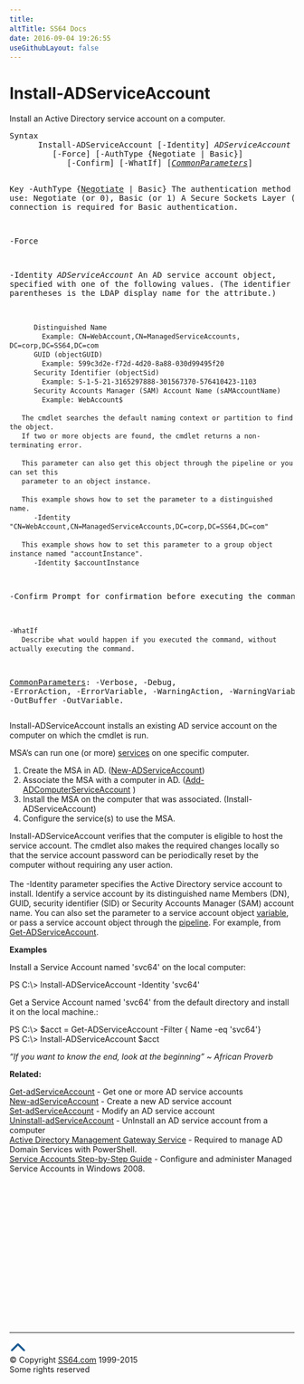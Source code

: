 ```yaml
---
title:
altTitle: SS64 Docs
date: 2016-09-04 19:26:55
useGithubLayout: false
---
```

<!-- #BeginLibraryItem "/Library/head_ps.lbi" --><!-- #EndLibraryItem --><h1>Install-ADServiceAccount</h1> 
<p>Install an Active Directory service account on a computer.</p>
<pre>Syntax
      Install-ADServiceAccount [-Identity] <i>ADServiceAccount</i>
         [-Force] [-AuthType {Negotiate | Basic}]
            [-Confirm] [-WhatIf] [<a href="common.html"><i>CommonParameters</i></a>]

Key
   -AuthType {<u>Negotiate</u> | Basic}
       The authentication method to use: Negotiate (or 0), Basic (or 1)
       A Secure Sockets Layer (SSL) connection is required for Basic authentication.

   -Force

   -Identity <i>ADServiceAccount</i>
       An AD service account object, specified with one of the following values.
       (The identifier in parentheses is the LDAP display name for the attribute.)

          Distinguished Name 
            Example: CN=WebAccount,CN=ManagedServiceAccounts, DC=corp,DC=SS64,DC=com 
          GUID (objectGUID) 
            Example: 599c3d2e-f72d-4d20-8a88-030d99495f20
          Security Identifier (objectSid) 
            Example: S-1-5-21-3165297888-301567370-576410423-1103
          Security Accounts Manager (SAM) Account Name (sAMAccountName)
            Example: WebAccount$

       The cmdlet searches the default naming context or partition to find the object.
       If two or more objects are found, the cmdlet returns a non-terminating error.

       This parameter can also get this object through the pipeline or you can set this
       parameter to an object instance.

       This example shows how to set the parameter to a distinguished name.
          -Identity  "CN=WebAccount,CN=ManagedServiceAccounts,DC=corp,DC=SS64,DC=com"

       This example shows how to set this parameter to a group object instance named "accountInstance".
          -Identity $accountInstance

   -Confirm
       Prompt for confirmation before executing the command.

    -WhatIf
       Describe what would happen if you executed the command, without actually executing the command.

   <a href="common.html">CommonParameters</a>:
       -Verbose, -Debug, -ErrorAction, -ErrorVariable, -WarningAction, -WarningVariable,
       -OutBuffer -OutVariable.</pre>
<p><span class="code">Install-ADServiceAccount</span>  installs an existing AD service account on the computer on which the cmdlet is run.</p>
<p>MSA’s can run one (or more) <a href="../nt/syntax-services.html">services</a> on one specific computer.</p>
<ol>
<li> Create the MSA in AD. (<a href="new-adserviceaccount.html">New-ADServiceAccount</a>)</li>
<li> Associate the MSA with a computer in AD. (<a href="add-adcomputerserviceaccount.html">Add-ADComputerServiceAccount</a> )</li>
<li> Install the MSA on the computer that was associated. (<span class="code">Install-ADServiceAccount</span>)</li>
<li> Configure the service(s) to use the MSA.</li>
</ol>
<p> <span class="code">Install-ADServiceAccount</span> verifies that the computer is eligible to host the service account. The cmdlet also 
makes the required changes locally so that the service account password can be periodically reset by the computer without requiring any user action.<br>
<br>
The <span class="code">-Identity</span> parameter specifies the Active Directory service account to install. Identify a service account by its distinguished name Members (DN), GUID, security identifier (SID) or Security Accounts Manager (SAM) account name. You can also set the parameter to a service account object <a href="syntax-variables.html">variable</a>, or pass a service account object through the <a href="syntax-pipeline.html">pipeline</a>. For example, from <a href="get-adserviceaccount.html">Get-ADServiceAccount</a>. </p>
<p><b>Examples</b></p>
<p>Install a Service Account  named 'svc64' on the local computer:</p>
<p><span class="code">PS C:\&gt; Install-ADServiceAccount -Identity 'svc64' </span></p>
<p>Get a Service Account named 'svc64' from the default directory and install it on the local machine.:</p>
<p><span class="code">PS C:\&gt; $acct = Get-ADServiceAccount -Filter { Name -eq 'svc64'} <br>
PS C:\&gt; Install-ADServiceAccount $acct</span></p>
<p class="quote"><i>“If you want to know the end, look at the beginning” ~ African Proverb</i></p>
<p><b>Related:</b></p>
<p><a href="get-adserviceaccount.html">Get-adServiceAccount</a> - Get one or more AD service accounts<br>
<a href="new-adserviceaccount.html">New-adServiceAccount</a> - Create a new AD service account<br>
<a href="set-adserviceaccount.html">Set-adServiceAccount</a> - Modify an AD service account<br>
<a href="uninstall-adserviceaccount.html">Uninstall-adServiceAccount</a> - UnInstall an AD service account from a computer<br>
<a href="http://www.microsoft.com/download/en/details.aspx?displaylang=en&amp;id=2852">Active Directory Management Gateway Service</a> - Required to manage  AD Domain Services with PowerShell.<br>
<a href="http://technet.microsoft.com/en-us/library/dd548356%28WS.10%29.aspx">Service Accounts Step-by-Step Guide</a> - Configure and administer Managed Service Accounts in Windows 2008.</p><!-- #BeginLibraryItem "/Library/foot_ps.lbi" --><p><script async="" src="//pagead2.googlesyndication.com/pagead/js/adsbygoogle.js"></script>
<!-- PowerShell300 -->
<ins class="adsbygoogle" style="display:inline-block;width:300px;height:250px" data-ad-client="ca-pub-6140977852749469" data-ad-slot="6253539900"></ins>
<script>
(adsbygoogle = window.adsbygoogle || []).push({});
</script></p>
<hr>
<div id="bl" class="footer"><a href="#"><img src="../images/top.png" width="30" height="22" alt="Back to the Top"></a></div>
<div id="br" class="footer, tagline">© Copyright <a href="http://ss64.com/">SS64.com</a> 1999-2015<br>
Some rights reserved</div><!-- #EndLibraryItem -->

